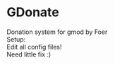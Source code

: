 # GDonate
Donation system for gmod by Foer
</br>
Setup:
</br>
Edit all config files!
<br>
Need little fix :)
